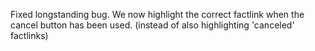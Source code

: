 Fixed longstanding bug. We now highlight the correct factlink when the cancel button has been used. (instead of also highlighting 'canceled' factlinks)
